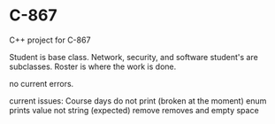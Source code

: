 # C-867
C++ project for C-867

Student is base class. Network, security, and software student's are subclasses.
Roster is where the work is done.

no current errors.

current issues:
Course days do not print (broken at the moment)
enum prints value not string (expected)
remove removes and empty space

